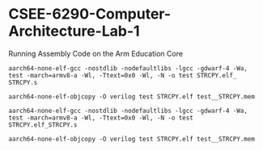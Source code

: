 # CSEE-6290-Computer-Architecture-Lab-1
Running Assembly Code on the Arm Education Core


```aarch64-none-elf-gcc -nostdlib -nodefaultlibs -lgcc -gdwarf-4 -Wa, test -march=armv8-a -Wl, -Ttext=0x0 -Wl, -N -o test STRCPY.elf_ STRCPY.s ```


```aarch64-none-elf-objcopy -O verilog test STRCPY.elf test__STRCPY.mem```


```aarch64-none-elf-gcc -nostdlib -nodefaultlibs -lgcc -gdwarf-4 -Wa, test -march=armv8-a -Wl, -Ttext=0x0 -Wl, -N -o test STRCPY.elf_STRCPY.s```


```aarch64-none-elf-objcopy -O verilog test STRCPY.elf test__STRCPY.mem```

